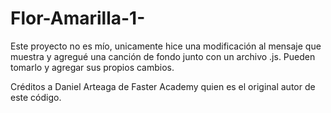 # Flor-Amarilla-1-

Este proyecto no es mío, unicamente hice una modificación al mensaje que muestra y agregué una canción de fondo junto con un archivo .js. Pueden tomarlo y agregar sus propios cambios.

Créditos a Daniel Arteaga de Faster Academy quien es el original autor de este código.

